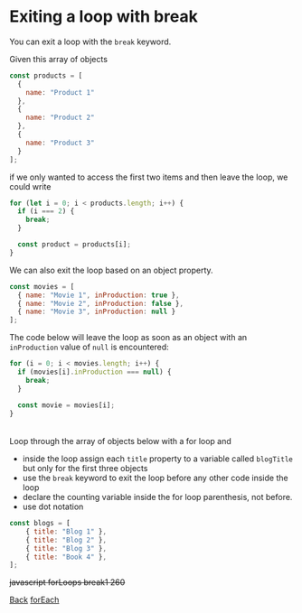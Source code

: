 # Exiting a loop with break

You can exit a loop with the `break` keyword.

Given this array of objects

```js
const products = [
  {
    name: "Product 1"
  },
  {
    name: "Product 2"
  },
  {
    name: "Product 3"
  }
];
```

if we only wanted to access the first two items and then leave the loop, we could write

```js
for (let i = 0; i < products.length; i++) {
  if (i === 2) {
    break;
  }

  const product = products[i];
}
```

We can also exit the loop based on an object property.

```js
const movies = [
  { name: "Movie 1", inProduction: true },
  { name: "Movie 2", inProduction: false },
  { name: "Movie 3", inProduction: null }
];
```

The code below will leave the loop as soon as an object with an `inProduction` value of `null` is encountered:

```js
for (i = 0; i < movies.length; i++) {
  if (movies[i].inProduction === null) {
    break;
  }

  const movie = movies[i];
}
```

######

Loop through the array of objects below with a for loop and 

- inside the loop assign each `title` property to a variable called `blogTitle` but only for the first three objects
- use the `break` keyword to exit the loop before any other code inside the loop
- declare the counting variable inside the for loop parenthesis, not before.
- use dot notation

```js
const blogs = [
    { title: "Blog 1" },
    { title: "Blog 2" },
    { title: "Blog 3" },
    { title: "Book 4" },
];
```

~~javascript forLoops break1 260~~

<nav>
  <a href="/javascript/objects/introduction/skipping-items-with-continue">Back</a>
	<a href="/javascript/objects/introduction/looping-through-an-array-of-objects-forEach" class="next">forEach</a>
</nav>